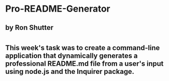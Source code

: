 <!-- place holder for now -->

# Pro-README-Generator 

## by Ron Shutter 
#
#
## This week's task was to create a command-line application that dynamically generates a professional README.md file from a user's input using node.js and the Inquirer package.

